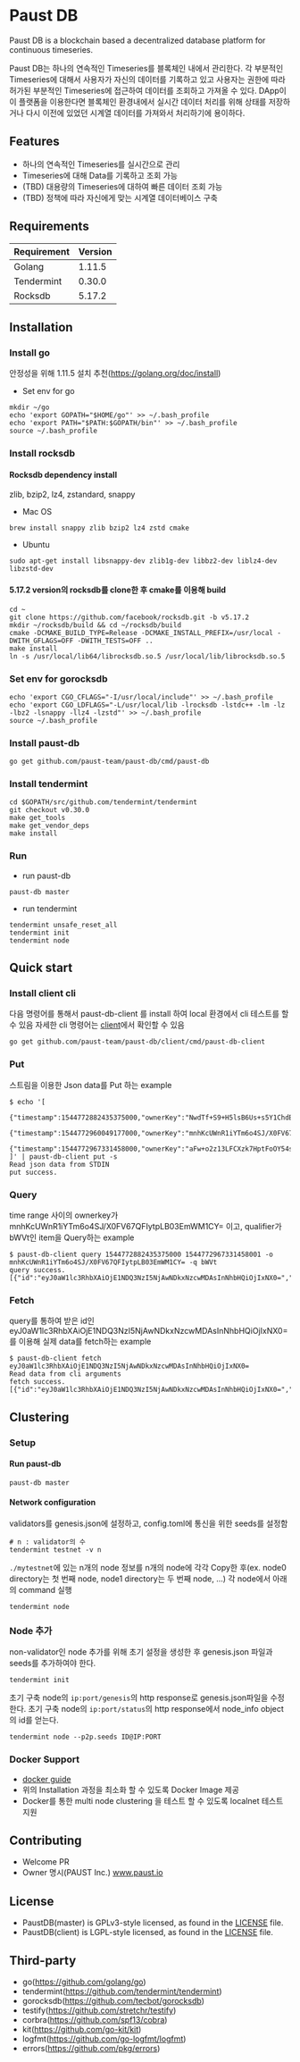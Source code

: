 # Paust DB

Paust DB is a blockchain based a decentralized database platform for continuous timeseries.

Paust DB는 하나의 연속적인 Timeseries를 블록체인 내에서 관리한다. 각 부분적인 Timeseries에 대해서 사용자가 자신의 데이터를 기록하고 있고 사용자는 권한에 따라 허가된 부분적인 Timeseries에 접근하여 데이터를 조회하고 가져올 수 있다. DApp이 이 플랫폼을 이용한다면 블록체인 환경내에서 실시간 데이터 처리를 위해 상태를 저장하거나 다시 이전에 있었던 시계열 데이터를 가져와서 처리하기에 용이하다. 

## Features
- 하나의 연속적인 Timeseries를 실시간으로 관리
- Timeseries에 대해 Data를 기록하고 조회 가능
- (TBD) 대용량의 Timeseries에 대하여 빠른 데이터 조회 가능
- (TBD) 정책에 따라 자신에게 맞는 시계열 데이터베이스 구축

## Requirements

Requirement|Version
---|---
Golang | 1.11.5
Tendermint | 0.30.0
Rocksdb | 5.17.2


## Installation
### Install go
안정성을 위해 1.11.5 설치 추천(https://golang.org/doc/install)
* Set env for go
```shell
mkdir ~/go
echo 'export GOPATH="$HOME/go"' >> ~/.bash_profile
echo 'export PATH="$PATH:$GOPATH/bin"' >> ~/.bash_profile
source ~/.bash_profile
```

### Install rocksdb
#### Rocksdb dependency install
zlib, bzip2, lz4, zstandard, snappy

* Mac OS
```shell
brew install snappy zlib bzip2 lz4 zstd cmake
```
* Ubuntu
```shell
sudo apt-get install libsnappy-dev zlib1g-dev libbz2-dev liblz4-dev libzstd-dev
```

#### 5.17.2 version의 rocksdb를 clone한 후 cmake를 이용해 build
```
cd ~
git clone https://github.com/facebook/rocksdb.git -b v5.17.2
mkdir ~/rocksdb/build && cd ~/rocksdb/build
cmake -DCMAKE_BUILD_TYPE=Release -DCMAKE_INSTALL_PREFIX=/usr/local -DWITH_GFLAGS=OFF -DWITH_TESTS=OFF ..
make install
ln -s /usr/local/lib64/librocksdb.so.5 /usr/local/lib/librocksdb.so.5
```
### Set env for gorocksdb
```shell
echo 'export CGO_CFLAGS="-I/usr/local/include"' >> ~/.bash_profile
echo 'export CGO_LDFLAGS="-L/usr/local/lib -lrocksdb -lstdc++ -lm -lz -lbz2 -lsnappy -llz4 -lzstd"' >> ~/.bash_profile
source ~/.bash_profile
```

### Install paust-db
```
go get github.com/paust-team/paust-db/cmd/paust-db
```

### Install tendermint
```
cd $GOPATH/src/github.com/tendermint/tendermint
git checkout v0.30.0
make get_tools
make get_vendor_deps
make install
```

### Run
* run paust-db
```
paust-db master
```
* run tendermint
```
tendermint unsafe_reset_all
tendermint init
tendermint node
```

## Quick start
### Install client cli
다음 명령어를 통해서 paust-db-client 를 install 하여 local 환경에서 cli 테스트를 할 수 있음 
자세한 cli 명령어는 [client](https://github.com/paust-team/paust-db/tree/master/client)에서 확인할 수 있음
```
go get github.com/paust-team/paust-db/client/cmd/paust-db-client
```
### Put
스트림을 이용한 Json data를 Put 하는 example
```
$ echo '[
        {"timestamp":1544772882435375000,"ownerKey":"NwdTf+S9+H5lsB6Us+s5Y1ChdB1aKECA6gsyGCa8SCM=","qualifier":"Y3B1","data":"YWJj"},
        {"timestamp":1544772960049177000,"ownerKey":"mnhKcUWnR1iYTm6o4SJ/X0FV67QFIytpLB03EmWM1CY=","qualifier":"bWVt","data":"ZGVm"},
        {"timestamp":1544772967331458000,"ownerKey":"aFw+o2z13LFCXzk7HptFoOY54s7VGDeQQVo32REPFCU=","qualifier":"c3BlZWQ=","data":"Z2hp"}
]' | paust-db-client put -s
Read json data from STDIN
put success.
```

### Query
time range 사이의 ownerkey가 mnhKcUWnR1iYTm6o4SJ/X0FV67QFIytpLB03EmWM1CY= 이고, qualifier가 bWVt인 item을 Query하는 example
```
$ paust-db-client query 1544772882435375000 1544772967331458001 -o mnhKcUWnR1iYTm6o4SJ/X0FV67QFIytpLB03EmWM1CY= -q bWVt
query success.
[{"id":"eyJ0aW1lc3RhbXAiOjE1NDQ3NzI5NjAwNDkxNzcwMDAsInNhbHQiOjIxNX0=","timestamp":1544772960049177000,"ownerKey":"mnhKcUWnR1iYTm6o4SJ/X0FV67QFIytpLB03EmWM1CY=","qualifier":"bWVt"}]
```

### Fetch
query를 통하여 받은 id인 eyJ0aW1lc3RhbXAiOjE1NDQ3NzI5NjAwNDkxNzcwMDAsInNhbHQiOjIxNX0= 를 이용해 실제 data를 fetch하는 example
```
$ paust-db-client fetch eyJ0aW1lc3RhbXAiOjE1NDQ3NzI5NjAwNDkxNzcwMDAsInNhbHQiOjIxNX0=
Read data from cli arguments
fetch success.
[{"id":"eyJ0aW1lc3RhbXAiOjE1NDQ3NzI5NjAwNDkxNzcwMDAsInNhbHQiOjIxNX0=","timestamp":1544772960049177000,"data":"ZGVm"}]
```

## Clustering
### Setup
#### Run paust-db
```
paust-db master
```
#### Network configuration
validators를 genesis.json에 설정하고, config.toml에 통신을 위한 seeds를 설정함
```
# n : validator의 수
tendermint testnet -v n
```
`./mytestnet`에 있는 n개의 node 정보를 n개의 node에 각각 Copy한 후(ex. node0 directory는 첫 번째 node, node1 directory는 두 번째 node, ...) 각 node에서 아래의 command 실행
```
tendermint node
```

### Node 추가
non-validator인 node 추가를 위해 초기 설정을 생성한 후 genesis.json 파일과 seeds를 추가하여야 한다.
```
tendermint init
```
초기 구축 node의 `ip:port/genesis`의 http response로 genesis.json파일을 수정한다.
초기 구축 node의 `ip:port/status`의 http response에서 node_info object의 id를 얻는다.
```
tendermint node --p2p.seeds ID@IP:PORT
```

### Docker Support
- [docker guide](/docker/README.md)
- 위의 Installation 과정을 최소화 할 수 있도록 Docker Image 제공
- Docker를 통한 multi node clustering 을 테스트 할 수 있도록 localnet 테스트 지원


## Contributing
- Welcome PR
- Owner 명시(PAUST Inc.) www.paust.io

## License
- PaustDB(master) is GPLv3-style licensed, as found in the [LICENSE](https://github.com/paust-team/paust-db/LICENSE) file.
- PaustDB(client) is LGPL-style licensed, as found in the [LICENSE](https://github.com/paust-team/paust-db/client/LICENSE) file.

## Third-party

* go(https://github.com/golang/go)
* tendermint(https://github.com/tendermint/tendermint)
* gorocksdb(https://github.com/tecbot/gorocksdb)
* testify(https://github.com/stretchr/testify)
* corbra(https://github.com/spf13/cobra)
* kit(https://github.com/go-kit/kit)
* logfmt(https://github.com/go-logfmt/logfmt)
* errors(https://github.com/pkg/errors)
